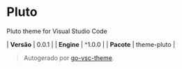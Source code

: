 # Pluto

Pluto theme for Visual Studio Code

| **Versão** | 0.0.1 |
| **Engine** | ^1.0.0 |
| **Pacote** | theme-pluto |

> Autogerado por [go-vsc-theme](https://github.com/natalbu/go-vsc-theme).
